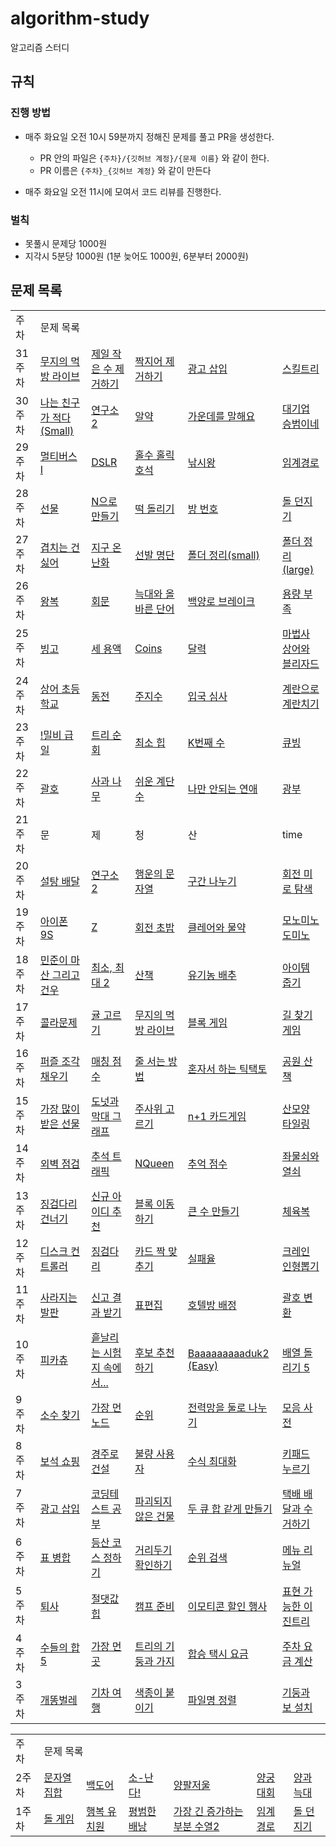 # algorithm-study

알고리즘 스터디

## 규칙

### 진행 방법

- 매주 화요일 오전 10시 59분까지 정해진 문제를 풀고 PR을 생성한다.
  - PR 안의 파일은 `{주차}/{깃허브 계정}/{문제 이름}` 와 같이 한다.
  - PR 이름은 `{주차}_{깃허브 계정}` 와 같이 만든다


- 매주 화요일 오전 11시에 모여서 코드 리뷰를 진행한다.

### 벌칙

- 못풀시 문제당 1000원
- 지각시 5분당 1000원 (1분 늦어도 1000원, 6분부터 2000원)

## 문제 목록

<table>
  <tr>
    <td>주차</td>
    <td colspan="5">문제 목록</td>
  </tr>
  <tr>
	<td>31주차</td>
	<td><a href=https://school.programmers.co.kr/learn/courses/30/lessons/42891>무지의 먹방 라이브</a></td>
	<td><a href=https://school.programmers.co.kr/learn/courses/30/lessons/12935>제일 작은 수 제거하기</a></td>
	<td><a href=https://school.programmers.co.kr/learn/courses/30/lessons/12973>짝지어 제거하기</a></td>
	<td><a href=https://school.programmers.co.kr/learn/courses/30/lessons/72414>광고 삽입</a></td>
	<td><a href=https://school.programmers.co.kr/learn/courses/30/lessons/49993>스킬트리</a></td>
</tr>
<tr>
    <td>30주차</td></td>
    <td><a href="https://www.acmicpc.net/problem/16171">나는 친구가 적다 (Small)</a></td>
    <td><a href="https://www.acmicpc.net/problem/17141">연구소 2</a></td>
    <td><a href="https://www.acmicpc.net/problem/4811">알약</a></td>
    <td><a href="https://www.acmicpc.net/problem/1655">가운데를 말해요</a></td>
    <td><a href="https://www.acmicpc.net/problem/17831">대기업 승범이네</a></td>
  </tr>
   <tr>
    <td>29주차</td></td>
    <td><a href="https://www.acmicpc.net/problem/18868">멀티버스 Ⅰ</a></td>
    <td><a href="https://www.acmicpc.net/problem/9019">DSLR</a></td>
    <td><a href="https://www.acmicpc.net/problem/20164">홀수 홀릭 호석</a></td>
    <td><a href="https://www.acmicpc.net/problem/17143">낚시왕</a></td>
    <td><a href="https://www.acmicpc.net/problem/1948">임계경로</a></td>
  </tr>
   <tr>
    <td>28주차</td></td>
    <td><a href="https://www.acmicpc.net/problem/1166">선물</a></td>
    <td><a href="https://www.acmicpc.net/problem/17255">N으로 만들기</a></td>
    <td><a href="https://www.acmicpc.net/problem/20007">떡 돌리기</a></td>
    <td><a href="https://www.acmicpc.net/problem/1082">방 번호</a></td>
    <td><a href="https://www.acmicpc.net/problem/3025">돌 던지기</a></td>
  </tr>
   <tr>
    <td>27주차</td></td>
    <td><a href="https://www.acmicpc.net/problem/20922">겹치는 건 싫어</a></td>
    <td><a href="https://www.acmicpc.net/problem/5212">지구 온난화</a></td>
    <td><a href="https://www.acmicpc.net/problem/3980">선발 명단</a></td>
    <td><a href="https://www.acmicpc.net/problem/22860">폴더 정리(small)</a></td>
    <td><a href="https://www.acmicpc.net/problem/22861">폴더 정리(large)</a></td>
  </tr>
  <tr>
    <td>26주차</td></td>
    <td><a href="https://www.acmicpc.net/problem/18311">왕복</a></td>
    <td><a href="https://www.acmicpc.net/problem/17609">회문</a></td>
    <td><a href="https://www.acmicpc.net/problem/13022">늑대와 올바른 단어</a></td>
    <td><a href="https://www.acmicpc.net/problem/11562">백양로 브레이크</a></td>
    <td><a href="https://www.acmicpc.net/problem/5446">용량 부족</a></td>
  </tr>
   <tr>
    <td>25주차</td></td>
    <td><a href="https://www.acmicpc.net/problem/2578">빙고</a></td>
    <td><a href="https://www.acmicpc.net/problem/2473">세 용액</a></td>
    <td><a href="https://www.acmicpc.net/problem/3067">Coins</a></td>
    <td><a href="https://www.acmicpc.net/problem/20207">달력</a></td>
    <td><a href="https://www.acmicpc.net/problem/21611">마법사 상어와 블리자드</a></td>
  </tr>
   <tr>
    <td>24주차</td></td>
    <td><a href="https://www.acmicpc.net/problem/21608">상어 초등학교</a></td>
    <td><a href="https://www.acmicpc.net/problem/9084">동전</a></td>
    <td><a href="https://www.acmicpc.net/problem/15724">주지수</a></td>
    <td><a href="https://www.acmicpc.net/problem/3079">입국 심사</a></td>
    <td><a href="https://www.acmicpc.net/problem/16987">계란으로 계란치기</a></td>
  </tr>
   <tr>
    <td>23주차</td></td>
    <td><a href="https://www.acmicpc.net/problem/11365">!밀비 급일</a></td>
    <td><a href="https://www.acmicpc.net/problem/1991">트리 순회</a></td>
    <td><a href="https://www.acmicpc.net/problem/1927">최소 힙</a></td>
    <td><a href="https://www.acmicpc.net/problem/1300">K번째 수</a></td>
    <td><a href="https://www.acmicpc.net/problem/5373">큐빙</a></td>
  </tr>
   <tr>
    <td>22주차</td></td>
    <td><a href="https://www.acmicpc.net/problem/9012">괄호</a></td>
    <td><a href="https://www.acmicpc.net/problem/19539">사과 나무</a></td>
    <td><a href="https://www.acmicpc.net/problem/10844">쉬운 계단 수</a></td>
    <td><a href="https://www.acmicpc.net/problem/14621">나만 안되는 연애</a></td>
    <td><a href="https://www.acmicpc.net/problem/21279">광부</a></td>
  </tr>
   <tr>
    <td>21주차</td></td>
    <td>문</td>
    <td>제</td>
    <td>청</td>
    <td>산</td>
    <td>time</td>
  </tr>
   <tr>
    <td>20주차</td></td>
    <td><a href="https://www.acmicpc.net/problem/2839">설탕 배달</a></td>
    <td><a href="https://www.acmicpc.net/problem/17141">연구소 2</a></td>
    <td><a href="https://www.acmicpc.net/problem/1342">행운의 문자열</a></td>
    <td><a href="https://www.acmicpc.net/problem/2228">구간 나누기</a></td>
    <td><a href="https://www.acmicpc.net/problem/22949">회전 미로 탐색</a></td>
  </tr>
   <tr>
    <td>19주차</td></td>
    <td><a href="https://www.acmicpc.net/problem/5883">아이폰 9S</a></td>
    <td><a href="https://www.acmicpc.net/problem/1074">Z</a></td>
    <td><a href="https://www.acmicpc.net/problem/15961">회전 초밥</a></td>
    <td><a href="https://www.acmicpc.net/problem/20119">클레어와 물약</a></td>
    <td><a href="https://www.acmicpc.net/problem/19235">모노미노도미노</a></td>
  </tr>
  <tr>
    <td>18주차</td></td>
    <td><a href="https://www.acmicpc.net/problem/18223">민준이 마산 그리고 건우</a></td>
    <td><a href="https://www.acmicpc.net/problem/20053">최소, 최대 2</a></td>
    <td><a href="https://www.acmicpc.net/problem/22868">산책</a></td>
    <td><a href="https://www.acmicpc.net/problem/1012">유기농 배추</a></td>
    <td><a href="https://school.programmers.co.kr/learn/courses/30/lessons/87694">아이템 줍기</a></td>
  </tr>
  <tr>
    <td>17주차</td></td>
    <td><a href="https://school.programmers.co.kr/learn/courses/30/lessons/132267">콜라문제</a></td>
    <td><a href="https://school.programmers.co.kr/learn/courses/30/lessons/138476">귤 고르기</a></td>
    <td><a href="https://school.programmers.co.kr/learn/courses/30/lessons/42891">무지의 먹방 라이브</a></td>
    <td><a href="https://school.programmers.co.kr/learn/courses/30/lessons/42894">블록 게임</a></td>
    <td><a href="https://school.programmers.co.kr/learn/courses/30/lessons/42892">길 찾기 게임</a></td>
  </tr>
    <tr>
    <td>16주차</td></td>
    <td><a href="https://school.programmers.co.kr/learn/courses/30/lessons/84021">퍼즐 조각 채우기</a></td>
    <td><a href="https://school.programmers.co.kr/learn/courses/30/lessons/42893">매칭 점수</a></td>
    <td><a href="https://school.programmers.co.kr/learn/courses/30/lessons/12936">줄 서는 방법</a></td>
    <td><a href="https://school.programmers.co.kr/learn/courses/30/lessons/160585">혼자서 하는 틱택토</a></td>
    <td><a href="https://school.programmers.co.kr/learn/courses/30/lessons/172928">공원 산책</a></td>
  </tr>
  <tr>
    <td>15주차</td></td>
    <td><a href="https://school.programmers.co.kr/learn/courses/30/lessons/258712">가장 많이 받은 선물</a></td>
    <td><a href="https://school.programmers.co.kr/learn/courses/30/lessons/258711">도넛과 막대 그래프</a></td>
    <td><a href="https://school.programmers.co.kr/learn/courses/30/lessons/258709">주사위 고르기</a></td>
    <td><a href="https://school.programmers.co.kr/learn/courses/30/lessons/258707">n+1 카드게임</a></td>
    <td><a href="https://school.programmers.co.kr/learn/courses/30/lessons/258705">산모양 타일링</a></td>
  </tr>
    <tr>
    <td>14주차</td></td>
    <td><a href="https://school.programmers.co.kr/learn/courses/30/lessons/60062">외벽 점검</a></td>
    <td><a href="https://school.programmers.co.kr/learn/courses/30/lessons/17676">추석 트래픽</a></td>
    <td><a href="https://school.programmers.co.kr/learn/courses/30/lessons/12952">NQueen</a></td>
    <td><a href="https://school.programmers.co.kr/learn/courses/30/lessons/176963">추억 점수</a></td>
    <td><a href="https://school.programmers.co.kr/learn/courses/30/lessons/60059">좌물쇠와 열쇠</a></td>
  </tr>
  <tr>
    <td>13주차</td></td>
    <td><a href="https://school.programmers.co.kr/learn/courses/30/lessons/64062">징검다리 건너기</a></td>
    <td><a href="https://school.programmers.co.kr/learn/courses/30/lessons/72410">신규 아이디 추천</a></td>
    <td><a href="https://school.programmers.co.kr/learn/courses/30/lessons/60063">블록 이동하기</a></td>
    <td><a href="https://school.programmers.co.kr/learn/courses/30/lessons/42883">큰 수 만들기</a></td>
    <td><a href="https://school.programmers.co.kr/learn/courses/30/lessons/42862">체육복</a></td>
  </tr>
  <tr>
    <td>12주차</td></td>
    <td><a href="https://school.programmers.co.kr/learn/courses/30/lessons/42627">디스크 컨트롤러</a></td>
    <td><a href="https://school.programmers.co.kr/learn/courses/30/lessons/43236">징검다리</a></td>
    <td><a href="https://school.programmers.co.kr/learn/courses/30/lessons/72415">카드 짝 맞추기</a></td>
    <td><a href="https://school.programmers.co.kr/learn/courses/30/lessons/42889">실패율</a></td>
    <td><a href="https://school.programmers.co.kr/learn/courses/30/lessons/64061">크레인 인형뽑기</a></td>
  </tr>
  <tr>
    <td>11주차</td></td>
    <td><a href="https://school.programmers.co.kr/learn/courses/30/lessons/92345">사라지는 발판</a></td>
    <td><a href="https://school.programmers.co.kr/learn/courses/30/lessons/92334">신고 결과 받기</a></td>
    <td><a href="https://school.programmers.co.kr/learn/courses/30/lessons/81303">표편집</a></td>
    <td><a href="https://school.programmers.co.kr/learn/courses/30/lessons/64063">호텔방 배정</a></td>
    <td><a href="https://school.programmers.co.kr/learn/courses/30/lessons/60058">괄호 변환</a></td>
  </tr>
  <tr>
    <td>10주차</td></td>
    <td><a href="https://www.acmicpc.net/problem/14405">피카츄</a></td>
    <td><a href="https://www.acmicpc.net/problem/17951">흩날리는 시험지 속에서...</a></td>
    <td><a href="https://www.acmicpc.net/problem/1713">후보 추천하기</td>
    <td><a href="https://www.acmicpc.net/problem/16988">Baaaaaaaaaduk2 (Easy)</a></td>
    <td><a href="https://www.acmicpc.net/problem/17470">배열 돌리기 5</a></td>
  </tr>
  <tr>
    <td>9주차</td></td>
    <td><a href="https://school.programmers.co.kr/learn/courses/30/lessons/42839">소수 찾기</a></td>
    <td><a href="https://school.programmers.co.kr/learn/courses/30/lessons/49189">가장 먼 노드</a></td>
    <td><a href="https://school.programmers.co.kr/learn/courses/30/lessons/49191">순위</a></td>
    <td><a href="https://school.programmers.co.kr/learn/courses/30/lessons/86971">전력망을 둘로 나누기</a></td>
    <td><a href="https://school.programmers.co.kr/learn/courses/30/lessons/84512">모음 사전</a></td>
  </tr>
  <tr>
    <td>8주차</td></td>
    <td><a href="https://school.programmers.co.kr/learn/courses/30/lessons/67258">보석 쇼핑</a></td>
    <td><a href="https://school.programmers.co.kr/learn/courses/30/lessons/67259">경주로 건설</a></td>
    <td><a href="https://school.programmers.co.kr/learn/courses/30/lessons/64064">불량 사용자</a></td>
    <td><a href="https://school.programmers.co.kr/learn/courses/30/lessons/67257">수식 최대화</a></td>
    <td><a href="https://school.programmers.co.kr/learn/courses/30/lessons/67256">키패드 누르기</a></td>
  </tr>
  <tr>
    <td>7주차</td></td>
    <td><a href="https://school.programmers.co.kr/learn/courses/30/lessons/72414">광고 삽입</a></td>
    <td><a href="https://school.programmers.co.kr/learn/courses/30/lessons/118668">코딩테스트 공부</a></td>
    <td><a href="https://school.programmers.co.kr/learn/courses/30/lessons/92344">파괴되지 않은 건물</a></td>
    <td><a href="https://school.programmers.co.kr/learn/courses/30/lessons/118667">두 큐 합 같게 만들기</a></td>
    <td><a href="https://school.programmers.co.kr/learn/courses/30/lessons/150369">택배 배달과 수거하기</a></td>
  </tr>
  <tr>
    <td>6주차</td></td>
    <td><a href="https://school.programmers.co.kr/learn/courses/30/lessons/150366">표 병합</a></td>
    <td><a href="https://school.programmers.co.kr/learn/courses/30/lessons/118669">등산 코스 정하기</a></td>
    <td><a href="https://school.programmers.co.kr/learn/courses/30/lessons/81302">거리두기 확인하기</a></td>
    <td><a href="https://school.programmers.co.kr/learn/courses/30/lessons/72412">순위 검색</a></td>
    <td><a href="https://school.programmers.co.kr/learn/courses/30/lessons/72411">메뉴 리뉴얼</a></td>
  </tr>
  <tr>
    <td>5주차</td></td>
    <td><a href="https://www.acmicpc.net/problem/14501">퇴사</a></td>
    <td><a href="https://www.acmicpc.net/problem/11286">절댓값 힙</a></td>
    <td><a href="https://www.acmicpc.net/problem/16938">캠프 준비</a></td>
    <td><a href="https://school.programmers.co.kr/learn/courses/30/lessons/150368">이모티콘 할인 행사</a></td>
    <td><a href="https://school.programmers.co.kr/learn/courses/30/lessons/150367">표현 가능한 이진트리</a></td>
  </tr>
  <tr>
    <td>4주차</td></td>
    <td><a href="https://www.acmicpc.net/problem/2018">수들의 합 5</a></td>
    <td><a href="https://www.acmicpc.net/problem/22865">가장 먼 곳</a></td>
    <td><a href="https://www.acmicpc.net/problem/20924">트리의 기둥과 가지</a></td>
    <td><a href="https://school.programmers.co.kr/learn/courses/30/lessons/72413">합승 택시 요금</a></td>
    <td><a href="https://school.programmers.co.kr/learn/courses/30/lessons/92341">주차 요금 계산</a></td>
  </tr>
  <tr>
    <td>3주차</td></td>
    <td><a href="https://www.acmicpc.net/problem/3020">개똥벌레</a></td>
    <td><a href="https://www.acmicpc.net/problem/10713">기차 여행</a></td>
    <td><a href="https://www.acmicpc.net/problem/17136">색종이 붙이기</a></td>
    <td><a href="https://school.programmers.co.kr/learn/courses/30/lessons/17686">파일명 정렬</a></td>
    <td><a href="https://school.programmers.co.kr/learn/courses/30/lessons/60061">기둥과 보 설치</a></td>
  </tr>
</table>


<table>
  <tr>
    <td>주차</td>
    <td colspan="6">문제 목록</td>
  </tr>
  <tr>
    <td>2주차</td></td>
    <td><a href="https://www.acmicpc.net/problem/14425">문자열 집합</a></td>
    <td><a href="https://www.acmicpc.net/problem/17396">백도어</a></td>
    <td><a href="https://www.acmicpc.net/problem/19699">소-난다!</a></td>
    <td><a href="https://www.acmicpc.net/problem/2629">양팔저울</a></td>
    <td><a href="https://school.programmers.co.kr/learn/courses/30/lessons/92342">양궁대회</a></td>
    <td><a href="https://school.programmers.co.kr/learn/courses/30/lessons/92343">양과 늑대</a></td>
  </tr>  
  <tr>
    <td>1주차</td></td>
    <td><a href="https://www.acmicpc.net/problem/9655">돌 게임</a></td>
    <td><a href="https://www.acmicpc.net/problem/13164">행복 유치원</a></td>
    <td><a href="https://www.acmicpc.net/problem/12865">평범한 배낭</a></td>
    <td><a href="https://www.acmicpc.net/problem/12015">가장 긴 증가하는 부분 수열2</a></td>
    <td><a href="https://www.acmicpc.net/problem/1948">임계 경로</a></td>
    <td><a href="https://www.acmicpc.net/problem/3025">돌 던지기 </a></td>
  </tr>
</table>

